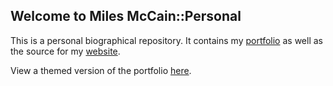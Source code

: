 ## Welcome to Miles McCain::Personal
This is a personal biographical repository. It contains my [portfolio](PORTFOLIO.md) as well as the source for my [website](https://rmrm.io).

View a themed version of the portfolio [here](https://milesmcc.github.io/personal/PORTFOLIO.html).
